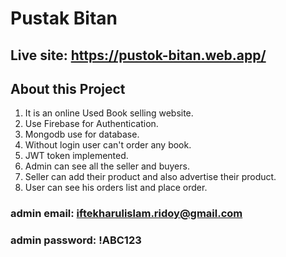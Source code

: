 # Pustak Bitan 
## Live site: https://pustok-bitan.web.app/

## About this Project
1. It is an online Used Book selling website.
2. Use Firebase for Authentication.
3. Mongodb use for database.
4. Without login user can't order any book.
5. JWT token implemented.
6. Admin can see all the seller and buyers.
7. Seller can add their product and also advertise their product.
8. User can see his orders list and place order.

### admin email: iftekharulislam.ridoy@gmail.com
### admin password: !ABC123